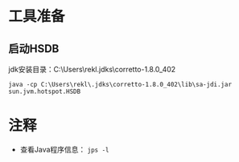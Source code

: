 # 工具准备
## 启动HSDB
jdk安装目录：C:\Users\rekl\.jdks\corretto-1.8.0_402
```shell
java -cp C:\Users\rekl\.jdks\corretto-1.8.0_402\lib\sa-jdi.jar sun.jvm.hotspot.HSDB
```

# 注释
+ 查看Java程序信息： `jps -l`